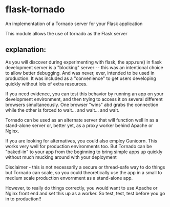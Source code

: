 # flask-tornado
An implementation of a Tornado server for your Flask application

This module allows the use of tornado as the Flask server

## explanation:

As you will discover during experimenting with flask, the app.run()
in flask development server is a "blocking" server -- this was an
intentional choice to allow better debugging.  And was never, ever, intended
to be used in production.  It was included as a "convenience" to
get users developing quickly without lots of extra resources.

If you need evidence, you can test this behavior by running an app on your development
environment, and then trying to access it on several different browsers
simultaneously.  One browser "wins" abd grabs the connection while the
other is forced to wait... and wait... and wait.

Tornado can be used as an alternate server that will function well in
as a stand-alone server or, better yet, as a proxy worker behind Apache or Nginx.

If you are looking for alternatives, you could also employ Gunicorn.
This works very well for production environments too.  But Tornado can
be "baked-in" to your app from the beginning to bring simple apps up quickly
without much mucking around with your deployment

Disclaimer - this is not necessarily a secure or thread-safe way to do things
but Tornado can scale, so you could theoretically use the app in a
small to medium scale production envornment as a stand-alone app.

However, to really do things correctly, you would want to use Apache or
Nginx front end and set this up as a worker.  So test, test, test before you go
in to production!!
